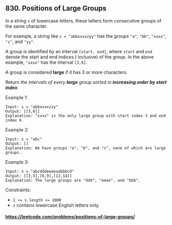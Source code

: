 ## 830. Positions of Large Groups

In a string `s` of lowercase letters, these letters form consecutive groups of the same character.

For example, a string like `s = "abbxxxxzyy"` has the groups `"a"`, `"bb"`, `"xxxx"`, `"z"`, and `"yy"`.

A group is identified by an interval `[start, end]`, where `start` and `end` denote the start and end indices (
inclusive) of the group. In the above example, `"xxxx"` has the interval `[3,6]`.

A group is considered __large__ if it has 3 or more characters.

Return _the intervals of every __large__ group sorted in __increasing order by start index___.

Example 1:

    Input: s = "abbxxxxzzy"
    Output: [[3,6]]
    Explanation: "xxxx" is the only large group with start index 3 and end index 6.

Example 2:

    Input: s = "abc"
    Output: []
    Explanation: We have groups "a", "b", and "c", none of which are large groups.

Example 3:

    Input: s = "abcdddeeeeaabbbcd"
    Output: [[3,5],[6,9],[12,14]]
    Explanation: The large groups are "ddd", "eeee", and "bbb".

Constraints:

- `1 <= s.length <= 1000`
- `s` contains lowercase English letters only.

#### https://leetcode.com/problems/positions-of-large-groups/